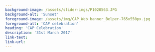 ```yaml
---
background-image: /assets/slider-imgs/P1020563.JPG
background-alt: 'Sunset'
foreground-image: /assets/img/CAP_Web banner_Belper-765x550px.jpg
foreground-alt: 'CAP celebration'
heading: 'CAP Celebration'
description: '31st March 2017'
link-text: 
link-url: 
---
```

